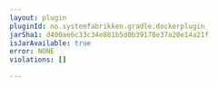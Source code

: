 ```yaml
---
layout: plugin
pluginId: no.systemfabrikken.gradle.dockerplugin
jarSha1: d400ae6c33c34e881b5d0b39178e37a20e14a21f
isJarAvailable: true
error: NONE
violations: []

---
```

